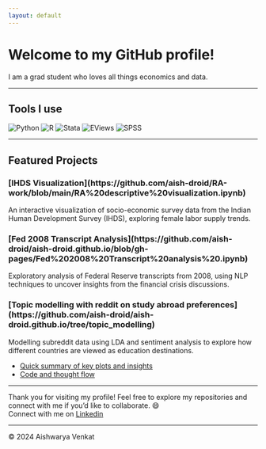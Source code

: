```yaml
---
layout: default
---
```


# Welcome to my GitHub profile!
I am a grad student who loves all things economics and data.

---

## Tools I use

<div class="shields">
    <img src="https://img.shields.io/badge/Python-3776AB?style=for-the-badge&logo=python&logoColor=white" alt="Python"/>
    <img src="https://img.shields.io/badge/R-276DC3?style=for-the-badge&logo=r&logoColor=white" alt="R"/>
    <img src="https://img.shields.io/badge/Stata-1F91CF?style=for-the-badge&logo=stata&logoColor=white" alt="Stata"/>
    <img src="https://img.shields.io/badge/EViews-003366?style=for-the-badge&logo=eviews&logoColor=white" alt="EViews"/>
    <img src="https://img.shields.io/badge/SPSS-FF9900?style=for-the-badge&logo=spss&logoColor=white" alt="SPSS"/>
</div>

---

## Featured Projects

<div class="project-card">
    <div class="card">
        <h3>[IHDS Visualization](https://github.com/aish-droid/RA-work/blob/main/RA%20descriptive%20visualization.ipynb)</h3>
        <p>An interactive visualization of socio-economic survey data from the Indian Human Development Survey (IHDS), exploring female labor supply trends.</p>
    </div>
    <div class="card">
        <h3>[Fed 2008 Transcript Analysis](https://github.com/aish-droid/aish-droid.github.io/blob/gh-pages/Fed%202008%20Transcript%20analysis%20.ipynb)</h3>
        <p>Exploratory analysis of Federal Reserve transcripts from 2008, using NLP techniques to uncover insights from the financial crisis discussions.</p>
    </div>
</div>

<div class="project-card">
    <div class="card">
        <h3>[Topic modelling with reddit on study abroad preferences](https://github.com/aish-droid/aish-droid.github.io/tree/topic_modelling)</h3>
        <p>Modelling subreddit data using LDA and sentiment analysis to explore how different countries are viewed as education destinations.</p>
        <ul>
            <li><a href="https://github.com/aish-droid/aish-droid.github.io/blob/topic_modelling/Summary%20of%20insights.docx">Quick summary of key plots and insights</a></li>
            <li><a href="https://colab.research.google.com/drive/1dxGjomuwo9Ihg0ysc_xyL50v1VbYCiCh?usp=sharing">Code and thought flow</a></li>
        </ul>
    </div>
</div>

---

Thank you for visiting my profile! Feel free to explore my repositories and connect with me if you’d like to collaborate. 😄  
Connect with me on [Linkedin](https://www.linkedin.com/in/aishwarya-venkat-/)

<link href="https://cdn.jsdelivr.net/npm/bootstrap@5.1.3/dist/css/bootstrap.min.css" rel="stylesheet" />


---

<footer>
    © 2024 Aishwarya Venkat
</footer>
